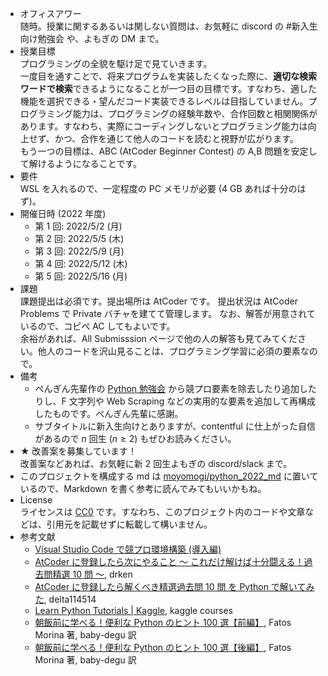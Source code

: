 - オフィスアワー  
  随時。授業に関するあるいは関しない質問は、お気軽に discord の #新入生向け勉強会 や、よもぎの DM まで。
- 授業目標  
  プログラミングの全貌を駆け足で見ていきます。  
  一度目を通すことで、将来プログラムを実装したくなった際に、**適切な検索ワードで検索**できるようになることが一つ目の目標です。すなわち、適した機能を選択できる・望んだコード実装できるレベルは目指していません。プログラミング能力は、プログラミングの経験年数や、合作回数と相関関係があります。すなわち、実際にコーディングしないとプログラミング能力は向上せず、かつ、合作を通じて他人のコードを読むと視野が広がります。  
  もう一つの目標は、ABC (AtCoder Beginner Contest) の A,B 問題を安定して解けるようになることです。
- 要件  
  WSL を入れるので、一定程度の PC メモリが必要 (4 GB あれば十分のはず)。
- 開催日時 (2022 年度)
  - 第 1 回: 2022/5/2 (月)
  - 第 2 回: 2022/5/5 (木)
  - 第 3 回: 2022/5/9 (月)
  - 第 4 回: 2022/5/12 (木)
  - 第 5 回: 2022/5/16 (月)
- 課題  
  課題提出は必須です。提出場所は AtCoder です。
  提出状況は AtCoder Problems で Private バチャを建てて管理します。
  なお、解答が用意されているので、コピペ AC してもよいです。  
  余裕があれば、All Submisssion ページで他の人の解答も見てみてください。他人のコードを沢山見ることは、プログラミング学習に必須の要素なので。
- 備考
  - ぺんぎん先輩作の [Python 勉強会](https://ch-random.net/project/study_python/) から競プロ要素を除去したり追加したりし、F 文字列や Web Scraping などの実用的な要素を追加して再構成したものです。ぺんぎん先輩に感謝。
  - サブタイトルに新入生向けとありますが、contentful に仕上がった自信があるので $n$ 回生 ($n \ge 2$) もぜひお読みください。
- ★ 改善案を募集しています！  
  改善案などあれば、お気軽に新 2 回生よもぎの discord/slack まで。
- このプロジェクトを構成する md は [moyomogi/python_2022_md](https://github.com/moyomogi/python_2022_md) に置いているので、Markdown を書く参考に読んでみてもいいかもね。
- License  
  ライセンスは [CC0](https://creativecommons.org/publicdomain/zero/1.0/deed.ja) です。すなわち、このプロジェクト内のコードや文章などは、引用元を記載せずに転載して構いません。
- 参考文献
  - [Visual Studio Code で競プロ環境構築 (導入編)](https://qiita.com/AokabiC/items/e9312856f588dd9303ed)
  - [AtCoder に登録したら次にやること ～ これだけ解けば十分闘える！過去問精選 10 問 ～](https://qiita.com/drken/items/fd4e5e3630d0f5859067), drken
  - [AtCoder に登録したら解くべき精選過去問 10 問 を Python で解いてみた](https://delta114514.hatenablog.jp/entry/2018/03/15/014555), delta114514
  - [Learn Python Tutorials | Kaggle](https://www.kaggle.com/learn/python), kaggle courses
  - [朝飯前に学べる！便利な Python のヒント 100 選【前編】](https://qiita.com/baby-degu/items/05cf809d4d992923020d), Fatos Morina 著, baby-degu 訳
  - [朝飯前に学べる！便利な Python のヒント 100 選【後編】](https://qiita.com/baby-degu/items/532bea7be058c35f61a8), Fatos Morina 著, baby-degu 訳
